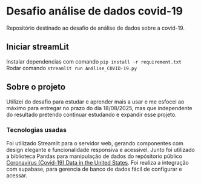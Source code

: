 # Desafio análise de dados covid-19
Repositório destinado ao desafio de análise de dados sobre a covid-19. 

## Iniciar streamLit

Instalar dependencias com comando `pip install -r requirement.txt`
Rodar comando `streamlit run Análise_COVID-19.py`

## Sobre o projeto

Utilizei do desafio para estudar e aprender mais a usar e me esfocei ao máximo para entregar no prazo do dia 18/08/2025, mas que independente do resultado pretendo continuar estudando e expandir esse projeto.

### Tecnologias usadas

Foi utilizado Streamlit para o servidor web, gerando componentes com design elegante e funcionalidade responsiva e acessivel.
Junto foi utilizado a biblioteca Pandas para manipulação de dados do repósitorio público [Coronavirus (Covid-19) Data in the United States](https://github.com/nytimes/covid-19-data).
Foi realiza a integração com supabase, para gerencia de banco de dados fácil de configurar e acessar.